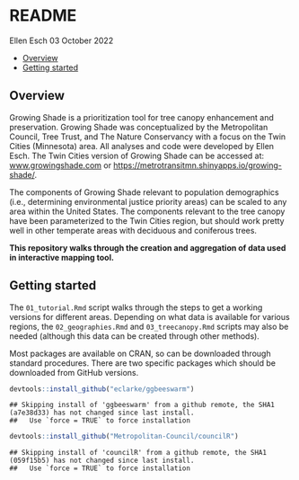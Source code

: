 README
================
Ellen Esch
03 October 2022

-   <a href="#overview" id="toc-overview">Overview</a>
-   <a href="#getting-started" id="toc-getting-started">Getting started</a>

## Overview

Growing Shade is a prioritization tool for tree canopy enhancement and
preservation. Growing Shade was conceptualized by the Metropolitan
Council, Tree Trust, and The Nature Conservancy with a focus on the Twin
Cities (Minnesota) area. All analyses and code were developed by Ellen
Esch. The Twin Cities version of Growing Shade can be accessed at:
www.growingshade.com or
<https://metrotransitmn.shinyapps.io/growing-shade/>.

The components of Growing Shade relevant to population demographics
(i.e., determining environmental justice priority areas) can be scaled
to any area within the United States. The components relevant to the
tree canopy have been parameterized to the Twin Cities region, but
should work pretty well in other temperate areas with deciduous and
coniferous trees.

**This repository walks through the creation and aggregation of data
used in interactive mapping tool.**

## Getting started

The `01_tutorial.Rmd` script walks through the steps to get a working
versions for different areas. Depending on what data is available for
various regions, the `02_geographies.Rmd` and `03_treecanopy.Rmd`
scripts may also be needed (although this data can be created through
other methods).

Most packages are available on CRAN, so can be downloaded through
standard procedures. There are two specific packages which should be
downloaded from GitHub versions.

``` r
devtools::install_github("eclarke/ggbeeswarm")
```

    ## Skipping install of 'ggbeeswarm' from a github remote, the SHA1 (a7e38d33) has not changed since last install.
    ##   Use `force = TRUE` to force installation

``` r
devtools::install_github("Metropolitan-Council/councilR")
```

    ## Skipping install of 'councilR' from a github remote, the SHA1 (059f15b5) has not changed since last install.
    ##   Use `force = TRUE` to force installation
